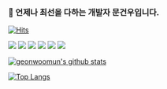 ### :running: 언제나 최선을 다하는 개발자 문건우입니다.   

[![Hits](https://hits.seeyoufarm.com/api/count/incr/badge.svg?url=https%3A%2F%2Fgithub.com%2Fgeonwoomun&count_bg=%23156EEC&title_bg=%23B965F8&icon=react.svg&icon_color=%2393BAF6&title=%EB%B0%A9%EB%AC%B8%EC%9E%90%EC%88%98&edge_flat=false)](https://hits.seeyoufarm.com)

<p>
  <img src="https://img.shields.io/badge/javascript-ES6+-yellow?logo=javascript"/>
  <img src="https://img.shields.io/badge/typescript-4.0.0+-blue?logo=typescript"/>
  <img src="https://img.shields.io/badge/react-17.0.1-1cf?logo=react"/>
  <img src="https://img.shields.io/badge/redux-4.0.5-purple?logo=redux"/>
  <img src="https://img.shields.io/badge/node.js-v15.2.1-green?logo=node.js"/>
  <img src="https://img.shields.io/badge/mysql-v5.7.32-blue?logo=mysql"/>
</p>

[![geonwoomun's github stats](https://github-readme-stats.vercel.app/api?username=geonwoomun&show_icons=true&theme=cobalt)](https://github.com/geonwoomun/github-readme-stats)

[![Top Langs](https://github-readme-stats.vercel.app/api/top-langs/?username=geonwoomun&langs_count=5)](https://github.com/geonwoomun/github-readme-stats)
